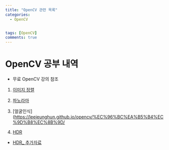 ```yaml
---
title: "OpenCV 관련 목록"
categories:
  - OpenCV


tags: [OpenCV]
comments: true
---
```



# OpenCV 공부 내역

* 무료 OpenCV 강의 참조

1. [이미지 정렬](https://leejeunghun.github.io/opencv/%EC%9D%B4%EB%AF%B8%EC%A7%80%EC%A0%95%EB%A0%AC/)

2. [파노라마](https://leejeunghun.github.io/opencv/%ED%8C%8C%EB%85%B8%EB%9D%BC%EB%A7%88/)

3. [얼굴인식](https://leejeunghun.github.io/opencv/%EC%96%BC%EA%B5%B4%EC%9D%B8%EC%8B%9D/

4. [HDR](https://leejeunghun.github.io/opencv/HDR/)

* [HDR_ 추가자료](https://leejeunghun.github.io/opencv/opencVHDR/)